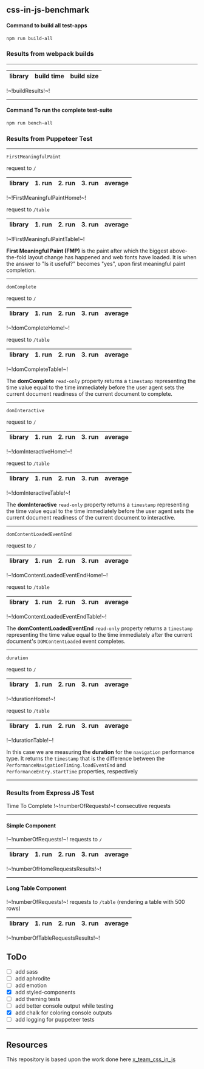 ## css-in-js-benchmark

#### Command to build all test-apps

```bash
npm run build-all
```

### Results from webpack builds

---

|library|build time|build size|
|-------|-----:|-----:|
!~!buildResults!~!

---

#### Command To run the complete test-suite

```bash
npm run bench-all
```

### Results from Puppeteer Test

---

`FirstMeaningfulPaint`

request to `/`

|library|1. run|2. run|3. run|average|
|-------|-----:|-----:|-----:|------:|
!~!FirstMeaningfulPaintHome!~!

request to `/table`

|library|1. run|2. run|3. run|average|
|-------|-----:|-----:|-----:|------:|
!~!FirstMeaningfulPaintTable!~!

**First Meaningful Paint (FMP)** is the paint after which the biggest above-the-fold layout change has happened and web fonts have loaded.  It is when the answer to "Is it useful?" becomes "yes", upon first meaningful paint completion.

---

`domComplete`

request to `/`

|library|1. run|2. run|3. run|average|
|-------|-----:|-----:|-----:|------:|
!~!domCompleteHome!~!

request to `/table`

|library|1. run|2. run|3. run|average|
|-------|-----:|-----:|-----:|------:|
!~!domCompleteTable!~!

The **domComplete** `read-only` property returns a `timestamp` representing the time value equal to the time immediately before the user agent sets the current document readiness of the current document to complete.

---

`domInteractive`

request to `/`

|library|1. run|2. run|3. run|average|
|-------|-----:|-----:|-----:|------:|
!~!domInteractiveHome!~!

request to `/table`

|library|1. run|2. run|3. run|average|
|-------|-----:|-----:|-----:|------:|
!~!domInteractiveTable!~!

The **domInteractive** `read-only` property returns a `timestamp` representing the time value equal to the time immediately before the user agent sets the current document readiness of the current document to interactive.

---

`domContentLoadedEventEnd`

request to `/`

|library|1. run|2. run|3. run|average|
|-------|-----:|-----:|-----:|------:|
!~!domContentLoadedEventEndHome!~!

request to `/table`

|library|1. run|2. run|3. run|average|
|-------|-----:|-----:|-----:|------:|
!~!domContentLoadedEventEndTable!~!

The **domContentLoadedEventEnd** `read-only` property returns a `timestamp` representing the time value equal to the time immediately after the current document's `DOMContentLoaded` event completes.

---

`duration`

request to `/`

|library|1. run|2. run|3. run|average|
|-------|-----:|-----:|-----:|------:|
!~!durationHome!~!

request to `/table`

|library|1. run|2. run|3. run|average|
|-------|-----:|-----:|-----:|------:|
!~!durationTable!~!

In this case we are measuring the **duration** for the `navigation` performance type. It returns the `timestamp` that is the difference between the `PerformanceNavigationTiming.loadEventEnd` and `PerformanceEntry.startTime` properties, respectively

---

### Results from Express JS Test

Time To Complete !~!numberOfRequests!~! consecutive requests

---

#### Simple Component

!~!numberOfRequests!~! requests to `/`

|library|1. run|2. run|3. run|average|
|-------|-----:|-----:|-----:|------:|
!~!numberOfHomeRequestsResults!~!

---

#### Long Table Component

!~!numberOfRequests!~! requests to `/table` (rendering a table with 500 rows)

|library|1. run|2. run|3. run|average|
|-------|-----:|-----:|-----:|------:|
!~!numberOfTableRequestsResults!~!

## ToDo

- [ ] add sass
- [ ] add aphrodite
- [ ] add emotion
- [x] add styled-components
- [ ] add theming tests
- [ ] add better console output while testing
- [x] add chalk for coloring console outputs
- [ ] add logging for puppeteer tests

---

## Resources

This repository is based upon the work done here [x_team_css_in_js](https://github.com/Thoughtscript/x_team_css_in_js)
